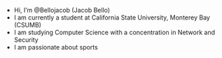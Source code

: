 - Hi, I’m @Bellojacob (Jacob Bello)
- I am currently a student at California State University, Monterey Bay (CSUMB)
- I am studying Computer Science with a concentration in Network and Security
- I am passionate about sports
